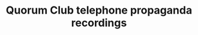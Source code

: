 ---
layout: manifest
title: Quorum Club telephone propaganda recordings
manifest_name: quorum-club-telephone-propaganda-recordings

---